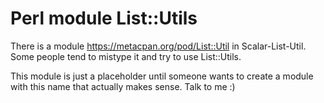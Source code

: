 # Perl module List::Utils

There is a module https://metacpan.org/pod/List::Util in Scalar-List-Util.
Some people tend to mistype it and try to use List::Utils.

This module is just a placeholder until someone wants to create a module
with this name that actually makes sense.
Talk to me :)

